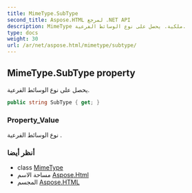 ```yaml
---
title: MimeType.SubType
second_title: Aspose.HTML لمرجع .NET API
description: MimeType ملكية. يحصل على نوع الوسائط الفرعية.
type: docs
weight: 30
url: /ar/net/aspose.html/mimetype/subtype/
---
```

## MimeType.SubType property

يحصل على نوع الوسائط الفرعية.

```csharp
public string SubType { get; }
```

### Property_Value

نوع الوسائط الفرعية .

### أنظر أيضا

* class [MimeType](../)
* مساحة الاسم [Aspose.Html](../../mimetype/)
* المجسم [Aspose.HTML](../../../)


